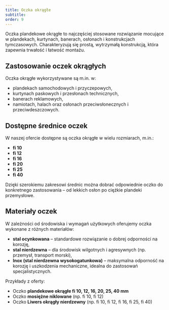 ```yaml
---
title: Oczka okrągłe
subtitle: 
order: 9
---
```

Oczka plandekowe okrągłe to najczęściej stosowane rozwiązanie mocujące w plandekach, kurtynach, banerach, osłonach i konstrukcjach tymczasowych. Charakteryzują się prostą, wytrzymałą konstrukcją, która zapewnia trwałość i łatwość montażu.

## Zastosowanie oczek okrągłych

Oczka okrągłe wykorzystywane są m.in. w:
- plandekach samochodowych i przyczepowych,  
- kurtynach paskowych i przesłonach technicznych,  
- banerach reklamowych,  
- namiotach, halach oraz osłonach przeciwsłonecznych i przeciwdeszczowych.

## Dostępne średnice oczek

W naszej ofercie dostępne są oczka okrągłe w wielu rozmiarach, m.in.:

- **fi 10**  
- **fi 12**  
- **fi 16**  
- **fi 20**  
- **fi 25**  
- **fi 40**

Dzięki szerokiemu zakresowi średnic można dobrać odpowiednie oczko do konkretnego zastosowania – od lekkich osłon po ciężkie plandeki przemysłowe.

## Materiały oczek

W zależności od środowiska i wymagań użytkowych oferujemy oczka wykonane z różnych materiałów:

- **stal ocynkowana** – standardowe rozwiązanie o dobrej odporności na korozję,  
- **stal nierdzewna** – dla środowisk wilgotnych i agresywnych (np. przemysł, transport morski),  
- **Inox (stal nierdzewna wysokogatunkowa)** – maksymalna odporność na korozję i uszkodzenia mechaniczne, idealna do zastosowań specjalistycznych.

Przykłady z oferty:
- Oczko **plandekowe okrągłe fi 10, 12, 16, 20, 25, 40 mm**  
- Oczko **mosiężne niklowane** (np. fi 10, fi 12)  
- Oczko **Liwers okrągły nierdzewny** (np. fi 10, fi 12, fi 16, fi 25, fi 40)